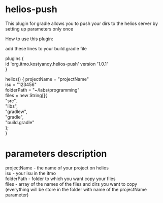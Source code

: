 # helios-push  

This plugin for gradle allows you to push your dirs to the helios server by setting up parameters only once  

How to use this plugin:  

add these lines to your build.gradle file  

plugins {  
  id 'org.itmo.kostyanoy.helios-push' version '1.0.1'  
}  

helios() {
    projectName = "projectName"  
    isu = "123456"  
    folderPath = "~/labs/programming"   
    files = new String[]{  
        "src",  
        "libs",  
        "gradlew",  
        "gradle",  
        "build.gradle"  
    };  
}  

# parameters description
projectName - the name of your project on helios  
isu - your isu in the itmo  
folderPath - folder to which you want copy your files  
files - array of the names of the files and dirs you want to copy  
(everything will be store in the folder with name of the projectName parameter)  

